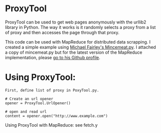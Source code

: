 ProxyTool
=========

ProxyTool can be used to get web pages anonymously with the urllib2 library in Python. The way it works is it randomly
selects a proxy from a list of proxy and then accesses the page through that proxy.

This code can be used with MapReduce for distributed data scrapping. I created a simple example using <a href="https://github.com/michaelfairley/mincemeatpy">Michael Fairley's Mincemeat.py</a>.
I attached a copy of mincemeat.py but for the latest version of the MapReduce implementation, please <a href="https://github.com/michaelfairley/mincemeatpy">go to his Github profile</a>.

Using ProxyTool:
================
    First, define list of proxy in PoxyTool.py.
    
    # Create an url opener
    opener = ProxyTool.UrlOpener()
    
    # open and read url
    content = opener.open("http://www.example.com")
    
    
Using ProxyTool with MapReduce: see fetch.y